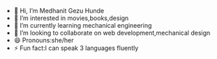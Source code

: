 - 👋 Hi, I’m Medhanit Gezu Hunde
- 👀 I’m interested in movies,books,design
- 🌱 I’m currently learning mechanical engineering
- 💞️ I’m looking to collaborate on web development,mechanical design
- 😄 Pronouns:she/her
- ⚡ Fun fact:I can speak 3 languages fluently 

<!---
Medhanit-Gezu-Hunde/Medhanit-Gezu-Hunde is a ✨ special ✨ repository because its `README.md` (this file) appears on your GitHub profile.
You can click the Preview link to take a look at your changes.
--->

